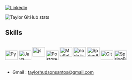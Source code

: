 [![Linkedin](https://img.shields.io/badge/LinkedIn-0077B5?style=for-the-badge&logo=linkedin&logoColor=white)](https://www.linkedin.com/in/taylor-hudson-208181232/)

![Taylor GitHub stats](https://github-readme-stats.vercel.app/api?username=TaylorHudson&show_icons=true&theme=tokyonight)

## Skills 
<div style="display:inline_block"><br/>
    <img align="center" alt="Py" height="30" width="40" src="https://cdn.jsdelivr.net/gh/devicons/devicon/icons/python/python-original.svg">
  <img align="center" alt="Java" height="30" width="40" src="https://cdn.jsdelivr.net/gh/devicons/devicon/icons/java/java-original.svg">
   <img align:"center" alt="js" height="30" width="40" src="https://cdn.jsdelivr.net/gh/devicons/devicon/icons/javascript/javascript-plain.svg" />
    <img align="center" alt="PostgreSQL" height="30" width="40" src="https://cdn.jsdelivr.net/gh/devicons/devicon/icons/postgresql/postgresql-plain.svg">
    <img align:"center" alt="MySql" height="30" width="40" src="https://img.shields.io/badge/MySQL-005C84?style=for-the-badge&logo=mysql&logoColor=white"/>
    <img align:"center" alt="node.js" height="30" width="40" src="https://cdn.jsdelivr.net/gh/devicons/devicon/icons/nodejs/nodejs-original-wordmark.svg" />
    <img align:"center" alt="SpringBoot" height="30" width="40" src="https://img.shields.io/badge/Spring-6DB33F?style=for-the-badge&logo=spring&logoColor=white" />
    <img align="center" alt="Git" height="30" width="40" src="https://cdn.jsdelivr.net/gh/devicons/devicon/icons/git/git-original.svg">
    <img align="center" alt="SpringBoot" height="30" width="40" src="https://cdn.jsdelivr.net/gh/devicons/devicon/icons/spring/spring-original-wordmark.svg" />
    
</div> <br/>


- Gmail : taylorhudsonsantos@gmail.com
